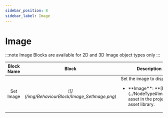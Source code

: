 ```yaml
---
sidebar_position: 8
sidebar_label: Image
---
```


# Image

:::note
Image Blocks are available for 2D and 3D Image object types only
:::

<table>
    <thead>
        <tr>
            <th>Block Name</th>
            <th>Block</th>
            <th>Description</th>
        </tr>
    </thead>
    <tbody>
        <tr>
            <td><center>Set Image</center></td>
            <td class="behaviour-block-image"><center><i> ![](/img/BehaviourBlock/Image_SetImage.png) </i></center></td>
            <td>
            Set the image to display.
            <ul>
                <li>**Image**: **[Image](../NodeType#image)** asset in the project's asset library.</li>
            </ul></td>
        </tr>
    </tbody>
</table>